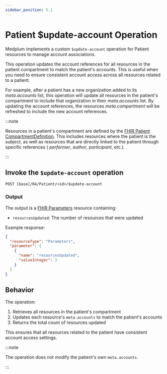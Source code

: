 ```yaml
---
sidebar_position: 5.1
---
```


# Patient $update-account Operation

Medplum implements a custom `$update-account` operation for Patient resources to manage account associations.

This operation updates the account references for all resources in the patient compartment to match the patient's accounts. This is useful when you need to ensure consistent account access across all resources related to a patient.

For example, after a patient has a new organization added to its _meta.accounts_ list, this operation will update all resources in the patient's compartment to include that organization in their _meta.accounts_ list. By updating the account references, the resources _meta.compartment_ will be refreshed to include the new account references.

:::note

Resources in a patient's compartment are defined by the [FHIR Patient CompartmentDefinition](https://hl7.org/fhir/R4/compartmentdefinition-patient.html). This includes resources where the patient is the _subject_, as well as resources that are directly linked to the patient through specific references ( _performer_, _author_, _participant_, etc.).

:::

## Invoke the `$update-account` operation

```
POST [base]/R4/Patient/<id>/$update-account
```

### Output

The output is a [FHIR Parameters](/docs/api/fhir/resources/parameters) resource containing:
- `resourcesUpdated`: The number of resources that were updated

Example response:
```json
{
  "resourceType": "Parameters",
  "parameter": [
    {
      "name": "resourcesUpdated",
      "valueInteger": 3
    }
  ]
}
```

## Behavior

The operation:
1. Retrieves all resources in the patient's compartment
2. Updates each resource's `meta.accounts` to match the patient's accounts
3. Returns the total count of resources updated


This ensures that all resources related to the patient have consistent account access settings. 

:::note

The operation does not modify the patient's own `meta.accounts`.

:::
